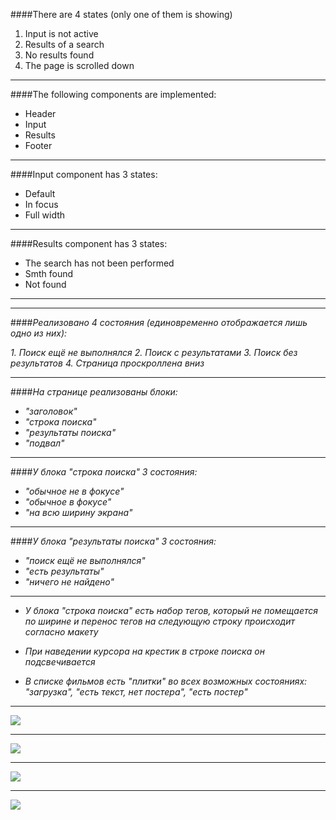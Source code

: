 ####There are 4 states (only one of them is showing)

1. Input is not active
2. Results of a search
3. No results found
4. The page is scrolled down
***
####The following components are implemented:

* Header
* Input
* Results
* Footer
___
####Input component has 3 states:

* Default
* In focus
* Full width
---
####Results component has 3 states:

* The search has not been performed
* Smth found
* Not found
---
----
####_Реализовано 4 состояния (единовременно отображается лишь одно из них):_

_1. Поиск ещё не выполнялся_
_2. Поиск с результатами_
_3. Поиск без результатов_
_4. Страница проскроллена вниз_
***
####_На странице реализованы блоки:_

* _"заголовок"_
* _"строка поиска"_
* _"результаты поиска"_
* _"подвал"_
***
####_У блока "строка поиска" 3 состояния:_

* _"обычное не в фокусе"_
* _"обычное в фокусе"_
* _"на всю ширину экрана"_
***
####_У блока "результаты поиска" 3 состояния:_

* _"поиск ещё не выполнялся"_
* _"есть результаты"_
* _"ничего не найдено"_
***
* _У блока "строка поиска" есть набор тегов, который не помещается по ширине и перенос тегов на следующую строку происходит согласно макету_

* _При наведении курсора на крестик в строке поиска он подсвечивается_

* _В списке фильмов есть "плитки" во всех возможных состояниях: "загрузка", "есть текст, нет постера", "есть постер"_
___
![](1_search.png)
___
![](3_search_live.png)
___
![](4_search_not_found.png)
____
![](5_scroll.png)